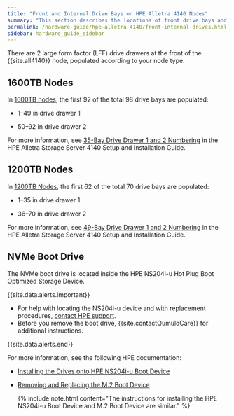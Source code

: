 ```yaml
---
title: "Front and Internal Drive Bays on HPE Alletra 4140 Nodes"
summary: "This section describes the locations of front drive bays and the internal NVMe boot drive in HPE Alletra 4140 nodes."
permalink: /hardware-guide/hpe-alletra-4140/front-internal-drives.html
sidebar: hardware_guide_sidebar
---
```


There are 2 large form factor (LFF) drive drawers at the front of the {{site.all4140}} node, populated according to your node type.


## 1600TB Nodes
In [1600TB nodes](technical-specifications.md), the first 92 of the total 98 drive bays are populated:

* 1&ndash;49 in drive drawer 1

* 50&ndash;92 in drive drawer 2

For more information, see [35-Bay Drive Drawer 1 and 2 Numbering](https://support.hpe.com/hpesc/public/docDisplay?docId=sd00003805en_us&page=GUID-CDBBC56B-6F77-4637-BE62-391B833C6FAF.html) in the HPE Alletra Storage Server 4140 Setup and Installation Guide. 


## 1200TB Nodes
In [1200TB Nodes](technical-specifications.md), the first 62 of the total 70 drive bays are populated:

* 1&ndash;35 in drive drawer 1

* 36&ndash;70 in drive drawer 2

For more information, see [49-Bay Drive Drawer 1 and 2 Numbering](https://support.hpe.com/hpesc/public/docDisplay?docId=sd00003805en_us&page=GUID-CDBBC56B-6F77-4637-BE62-391B833C6FAF.html) in the HPE Alletra Storage Server 4140 Setup and Installation Guide.


## NVMe Boot Drive
The NVMe boot drive is located inside the HPE NS204i-u Hot Plug Boot Optimized Storage Device.

{{site.data.alerts.important}}
<ul>
  <li>For help with locating the NS204i-u device and with replacement procedures, <a href="https://www.hpe.com/us/en/contact-hpe.html">contact HPE support</a>.</li>
  <li>Before you remove the boot drive, {{site.contactQumuloCare}} for additional instructions.</li>
</ul>
{{site.data.alerts.end}}

For more information, see the following HPE documentation:

* [Installing the Drives onto HPE NS204i-u Boot Device](https://support.hpe.com/hpesc/public/docDisplay?docId=sd00003806en_us&page=GUID-B12BB08D-14E1-42BC-9E83-055AF47C0566.html)

* [Removing and Replacing the M.2 Boot Device](https://support.hpe.com/hpesc/public/docDisplay?docId=sd00003806en_us&docLocale=en_US&page=GUID-F7B91A13-8AAC-4D4A-8967-FDAD49FF979A.html)

  {% include note.html content="The instructions for installing the HPE NS204i-u Boot Device and M.2 Boot Device are similar." %}
